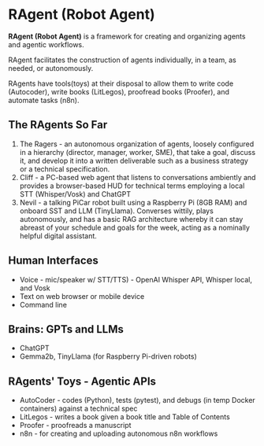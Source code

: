 # RAgent (Robot Agent)

**RAgent (Robot Agent)** is a framework for creating and organizing agents and agentic workflows.

RAgent facilitates the construction of agents individually, in a team, as needed, or autonomously.

RAgents have tools(toys) at their disposal to allow them to write code (Autocoder), write books (LitLegos), proofread books (Proofer), and automate tasks (n8n).

## The RAgents So Far
1. The Ragers - an autonomous organization of agents, loosely configured in a hierarchy (director, manager, worker, SME), that take a goal, discuss it, and develop it into a written deliverable such as a business strategy or a technical specification.
2. Cliff - a PC-based web agent that listens to conversations ambiently and provides a browser-based HUD for technical terms employing a local STT (Whisper/Vosk) and ChatGPT
3. Nevil - a talking PiCar robot built using a Raspberry Pi (8GB RAM) and onboard SST and LLM (TinyLlama). Converses wittily, plays autonomously, and has a basic RAG architecture whereby it can stay abreast of your schedule and goals for the week, acting as a nominally helpful digital assistant.

## Human Interfaces
- Voice - mic/speaker w/ STT/TTS) - OpenAI Whisper API, Whisper local, and Vosk
- Text on web browser or mobile device
- Command line

## Brains: GPTs and LLMs
- ChatGPT
- Gemma2b, TinyLlama (for Raspberry Pi-driven robots)

## RAgents' Toys - Agentic APIs
- AutoCoder - codes (Python), tests (pytest), and debugs (in temp Docker containers) against a technical spec
- LitLegos - writes a book given a book title and Table of Contents
- Proofer - proofreads a manuscript
- n8n - for creating and uploading autonomous n8n workflows
